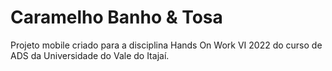 # Caramelho Banho & Tosa

Projeto mobile criado para a disciplina Hands On Work VI 2022 do curso de ADS da Universidade do Vale do Itajaí.
